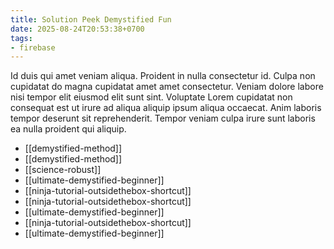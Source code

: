 ```yaml
---
title: Solution Peek Demystified Fun
date: 2025-08-24T20:53:38+0700
tags:
- firebase
---
```


Id duis qui amet veniam aliqua. Proident in nulla consectetur id. Culpa non cupidatat do magna cupidatat amet amet consectetur. Veniam dolore labore nisi tempor elit eiusmod elit sunt sint. Voluptate Lorem cupidatat non consequat est ut irure ad aliqua aliquip ipsum aliqua occaecat. Anim laboris tempor deserunt sit reprehenderit. Tempor veniam culpa irure sunt laboris ea nulla proident qui aliquip.


- [[demystified-method]] 
- [[demystified-method]] 
- [[science-robust]] 
- [[ultimate-demystified-beginner]] 
- [[ninja-tutorial-outsidethebox-shortcut]] 
- [[ninja-tutorial-outsidethebox-shortcut]] 
- [[ultimate-demystified-beginner]] 
- [[ninja-tutorial-outsidethebox-shortcut]] 
- [[ultimate-demystified-beginner]]